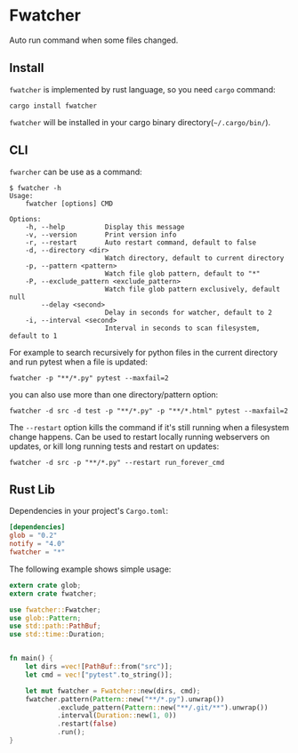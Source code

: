 # Fwatcher

Auto run command when some files changed.


## Install

`fwatcher` is implemented by rust language,
so you need `cargo` command:

```
cargo install fwatcher
```

`fwatcher` will be installed in your cargo binary directory(`~/.cargo/bin/`).


## CLI

`fwarcher` can be use as a command:

```
$ fwatcher -h
Usage:
    fwatcher [options] CMD

Options:
    -h, --help          Display this message
    -v, --version       Print version info
    -r, --restart       Auto restart command, default to false
    -d, --directory <dir>
                        Watch directory, default to current directory
    -p, --pattern <pattern>
                        Watch file glob pattern, default to "*"
    -P, --exclude_pattern <exclude_pattern>
                        Watch file glob pattern exclusively, default null
        --delay <second>
                        Delay in seconds for watcher, default to 2
    -i, --interval <second>
                        Interval in seconds to scan filesystem, default to 1
```

For example to search recursively for python files in the current directory
and run pytest when a file is updated:

```
fwatcher -p "**/*.py" pytest --maxfail=2
```

you can also use more than one directory/pattern option:

```
fwatcher -d src -d test -p "**/*.py" -p "**/*.html" pytest --maxfail=2
```

The `--restart` option kills the command
if it's still running when a filesystem change happens.
Can be used to restart locally running webservers on updates,
or kill long running tests and restart on updates:

```
fwatcher -d src -p "**/*.py" --restart run_forever_cmd
```


## Rust Lib

Dependencies in your project's `Cargo.toml`:

```toml
[dependencies]
glob = "0.2"
notify = "4.0"
fwatcher = "*"
```

The following example shows simple usage:

```rust
extern crate glob;
extern crate fwatcher;

use fwatcher::Fwatcher;
use glob::Pattern;
use std::path::PathBuf;
use std::time::Duration;


fn main() {
    let dirs =vec![PathBuf::from("src")];
    let cmd = vec!["pytest".to_string()];

    let mut fwatcher = Fwatcher::new(dirs, cmd);
    fwatcher.pattern(Pattern::new("**/*.py").unwrap())
            .exclude_pattern(Pattern::new("**/.git/**").unwrap())
            .interval(Duration::new(1, 0))
            .restart(false)
            .run();
}
```
